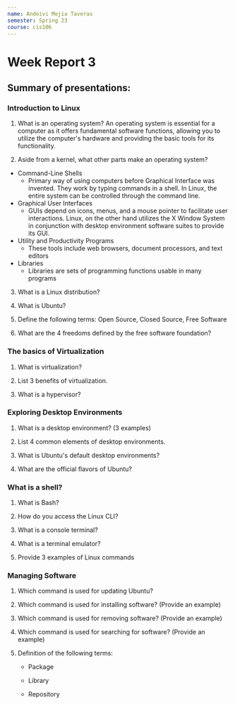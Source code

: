 ```yaml
---
name: Andeivi Mejia Taveras
semester: Spring 23
course: cis106
---
```


# Week Report 3

## Summary of presentations:

### Introduction to Linux
1. What is an operating system?
An operating system is essential for a computer as it offers fundamental software functions, allowing you to utilize the computer's hardware and providing the basic tools for its functionality.

2. Aside from a kernel, what other parts make an operating system?
- Command-Line Shells
  - Primary way of using computers before Graphical Interface was invented. They work by typing commands in a shell. In Linux, the entire system can be controlled through the command line.
- Graphical User Interfaces
  - GUIs depend on icons, menus, and a mouse pointer to facilitate user interactions. Linux, on the other hand utilizes the X Window System in conjunction with desktop environment software suites to provide its GUI.
- Utility and Productivity Programs
  - These tools include web browsers, document processors, and text editors
- Libraries
  - Libraries are sets of programming functions usable in many programs

3. What is a Linux distribution?


4. What is Ubuntu?


5. Define the following terms: Open Source, Closed Source, Free Software


6. What are the 4 freedoms defined by the free software foundation?

### The basics of Virtualization
1. What is virtualization?


2. List 3 benefits of virtualization.


3. What is a hypervisor?


### Exploring Desktop Environments
1. What is a desktop environment? (3 examples)


2. List 4 common elements of desktop environments.


3. What is Ubuntu's default desktop environments?


4. What are the official flavors of Ubuntu?


### What is a shell?
1. What is Bash?


2. How do you access the Linux CLI?


3. What is a console terminal?


4. What is a terminal emulator?


5. Provide 3 examples of Linux commands


### Managing Software
1. Which command is used for updating Ubuntu?


2. Which command is used for installing software? (Provide an example)


3. Which command is used for removing software? (Provide an example)


4. Which command is used for searching for software? (Provide an example)


5. Definition of the following terms:
   - Package

   - Library

   - Repository
